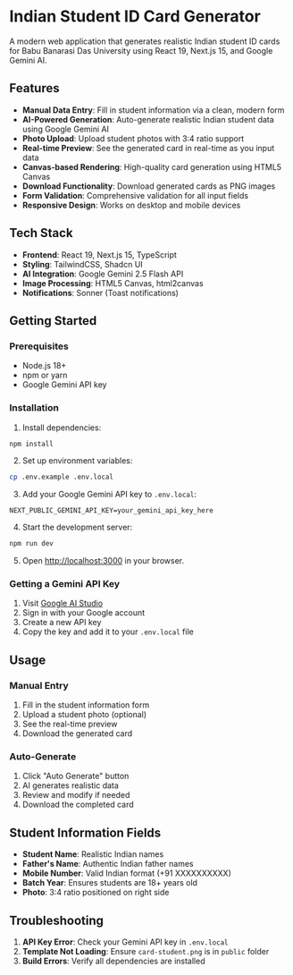 # Indian Student ID Card Generator

A modern web application that generates realistic Indian student ID cards for Babu Banarasi Das University using React 19, Next.js 15, and Google Gemini AI.

## Features

- **Manual Data Entry**: Fill in student information via a clean, modern form
- **AI-Powered Generation**: Auto-generate realistic Indian student data using Google Gemini AI
- **Photo Upload**: Upload student photos with 3:4 ratio support
- **Real-time Preview**: See the generated card in real-time as you input data
- **Canvas-based Rendering**: High-quality card generation using HTML5 Canvas
- **Download Functionality**: Download generated cards as PNG images
- **Form Validation**: Comprehensive validation for all input fields
- **Responsive Design**: Works on desktop and mobile devices

## Tech Stack

- **Frontend**: React 19, Next.js 15, TypeScript
- **Styling**: TailwindCSS, Shadcn UI
- **AI Integration**: Google Gemini 2.5 Flash API
- **Image Processing**: HTML5 Canvas, html2canvas
- **Notifications**: Sonner (Toast notifications)

## Getting Started

### Prerequisites

- Node.js 18+
- npm or yarn
- Google Gemini API key

### Installation

1. Install dependencies:
```bash
npm install
```

2. Set up environment variables:
```bash
cp .env.example .env.local
```

3. Add your Google Gemini API key to `.env.local`:
```env
NEXT_PUBLIC_GEMINI_API_KEY=your_gemini_api_key_here
```

4. Start the development server:
```bash
npm run dev
```

5. Open [http://localhost:3000](http://localhost:3000) in your browser.

### Getting a Gemini API Key

1. Visit [Google AI Studio](https://makersuite.google.com/app/apikey)
2. Sign in with your Google account
3. Create a new API key
4. Copy the key and add it to your `.env.local` file

## Usage

### Manual Entry
1. Fill in the student information form
2. Upload a student photo (optional)
3. See the real-time preview
4. Download the generated card

### Auto-Generate
1. Click "Auto Generate" button
2. AI generates realistic data
3. Review and modify if needed
4. Download the completed card

## Student Information Fields

- **Student Name**: Realistic Indian names
- **Father's Name**: Authentic Indian father names
- **Mobile Number**: Valid Indian format (+91 XXXXXXXXXX)
- **Batch Year**: Ensures students are 18+ years old
- **Photo**: 3:4 ratio positioned on right side

## Troubleshooting

1. **API Key Error**: Check your Gemini API key in `.env.local`
2. **Template Not Loading**: Ensure `card-student.png` is in `public` folder
3. **Build Errors**: Verify all dependencies are installed
